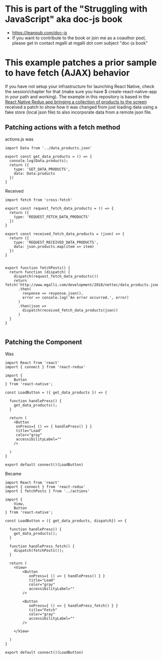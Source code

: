 # This is part of the "Struggling with JavaScript" aka doc-js book

* https://leanpub.com/doc-js
* If you want to contribute to the book or join me as a coauthor pool, please get in contact mgalli at mgalli dot com subject "doc-js book"

# This example patches a prior sample to have fetch (AJAX) behavior

If you have not setup your infrastructure for launching React Native, check the session/chapter for that (make sure you have $ create-react-native-app in your path and working). The example in this repository is based in the [React Native Redux app bringing a collection of products to the screen](https://github.com/taboca/doc-js-example-react-native-redux-join-fake-store) received a patch to show how it was changed from just loading data using a fake store (local json file) to also incorporate data from a remote json file.

## Patching actions with a fetch method

actions.js was

```
import Data from '../data_products.json'

export const get_data_products = () => {
  console.log(Data.products);
  return ({
    type: 'GET_DATA_PRODUCTS',
    data: Data.products
  })
}

```

Received

```
import fetch from 'cross-fetch'

export const request_fetch_data_products = () => {
  return ({
    type: 'REQUEST_FETCH_DATA_PRODUCTS'
  })
}

export const received_fetch_data_products = (json) => {
  return ({
    type: 'REQUEST_RECEIVED_DATA_PRODUCTS',
    data: json.products.map(item => item)
  })
}


export function fetchPosts() {
  return function (dispatch) {
    dispatch(request_fetch_data_products())
    return fetch('http://www.mgalli.com/development/2018/nettec/data_products.json')
      .then(
        response => response.json(),
        error => console.log('An error occurred.', error)
      )
      .then(json =>
        dispatch(received_fetch_data_products(json))
      )
  }
}


```

## Patching the Component


Was

```
import React from 'react'
import { connect } from 'react-redux'

import {
    Button
} from 'react-native';

const LoadButton = ({ get_data_products }) => {

  function handlePress() {
    get_data_products();
  }

  return (
    <Button
     onPress={ () => { handlePress() } }
     title="Load"
     color="gray"
     accessibilityLabel=""
    />

  )
}

export default connect()(LoadButton)

```

Became

```
import React from 'react'
import { connect } from 'react-redux'
import { fetchPosts } from '../actions'

import {
    View,
    Button
} from 'react-native';

const LoadButton = ({ get_data_products, dispatch}) => {

  function handlePress() {
    get_data_products();
  }

  function handlePress_fetch() {
    dispatch(fetchPosts());
  }

  return (
    <View>
        <Button
           onPress={ () => { handlePress() } }
           title="Load"
           color="gray"
           accessibilityLabel=""
        />

        <Button
           onPress={ () => { handlePress_fetch() } }
           title="Fetch"
           color="gray"
           accessibilityLabel=""
        />

    </View>

  )
}

export default connect()(LoadButton)

```
